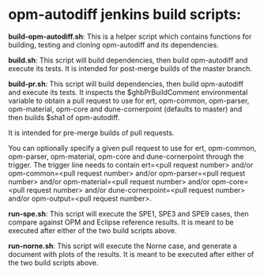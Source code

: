 # opm-autodiff jenkins build scripts:

**build-opm-autodiff.sh**:
This is a helper script which contains functions for building,
testing and cloning opm-autodiff and its dependencies.

**build.sh**:
This script will build dependencies, then build opm-autodiff and execute its tests.
It is intended for post-merge builds of the master branch.

**build-pr.sh**:
This script will build dependencies, then build opm-autodiff and execute its tests.
It inspects the $ghbPrBuildComment environmental variable to obtain a pull request
to use for ert, opm-common, opm-parser, opm-material, opm-core and
dune-cornerpoint (defaults to master) and then builds $sha1 of opm-autodiff.

It is intended for pre-merge builds of pull requests.

You can optionally specify a given pull request to use for ert, opm-common,
opm-parser, opm-material, opm-core and dune-cornerpoint through the trigger.
The trigger line needs to contain ert=&lt;pull request number&gt; and/or
opm-common=&lt;pull request number&gt; and/or opm-parser=&lt;pull request number&gt;
and/or opm-material=&lt;pull request number&gt;
and/or opm-core=&lt;pull request number&gt;
and/or dune-cornerpoint=&lt;pull request number&gt;
and/or opm-output=&lt;pull request number&gt;.

**run-spe.sh**:
This script will execute the SPE1, SPE3 and SPE9 cases, then compare against
OPM and Eclipse reference results. It is meant to be executed after either
of the two build scripts above.

**run-norne.sh**:
This script will execute the Norne case, and generate a document with
plots of the results. It is meant to be executed after either
of the two build scripts above.
